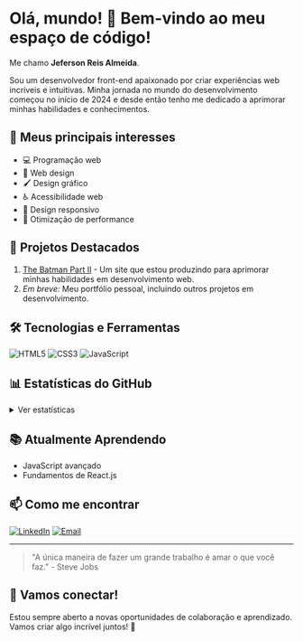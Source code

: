 # Olá, mundo! 👋 Bem-vindo ao meu espaço de código!

Me chamo **Jeferson Reis Almeida**.

Sou um desenvolvedor front-end apaixonado por criar experiências web incríveis e intuitivas. Minha jornada no mundo do desenvolvimento começou no início de 2024 e desde então tenho me dedicado a aprimorar minhas habilidades e conhecimentos.

## 🚀 Meus principais interesses

- 💻 Programação web
- 🎨 Web design
- 🖌️ Design gráfico
- ♿ Acessibilidade web
- 📱 Design responsivo
- 🚀 Otimização de performance

## 💼 Projetos Destacados

1. [The Batman Part II](https://thebatmanpartll.netlify.app/) - Um site que estou produzindo para aprimorar minhas habilidades em desenvolvimento web.
2. *Em breve:* Meu portfólio pessoal, incluindo outros projetos em desenvolvimento.

## 🛠️ Tecnologias e Ferramentas

![HTML5](https://img.shields.io/badge/-HTML5-E34F26?style=flat-square&logo=html5&logoColor=white)
![CSS3](https://img.shields.io/badge/-CSS3-1572B6?style=flat-square&logo=css3)
![JavaScript](https://img.shields.io/badge/-JavaScript-F7DF1E?style=flat-square&logo=javascript&logoColor=black)

## 📊 Estatísticas do GitHub

<details>
  <summary>Ver estatísticas</summary>
  
  ![Estatísticas do GitHub de Jeferson](https://github-readme-stats.vercel.app/api?username=Jeffinp&show_icons=true&theme=radical)
  
  ![Top Langs](https://github-readme-stats.vercel.app/api/top-langs/?username=Jeffinp&layout=compact&theme=radical)
</details>

## 📚 Atualmente Aprendendo

- JavaScript avançado
- Fundamentos de React.js

## 📫 Como me encontrar

[![LinkedIn](https://img.shields.io/badge/-LinkedIn-%230077B5?style=for-the-badge&logo=linkedin&logoColor=white)](https://www.linkedin.com/in/jeferson-reis-877a942b7)
[![Email](https://img.shields.io/badge/-Email-D14836?style=for-the-badge&logo=gmail&logoColor=white)](mailto:jefersonreisalmeida8356@gmail.com)

---

> "A única maneira de fazer um grande trabalho é amar o que você faz." - Steve Jobs

## 💬 Vamos conectar!

Estou sempre aberto a novas oportunidades de colaboração e aprendizado. Vamos criar algo incrível juntos! 🚀
